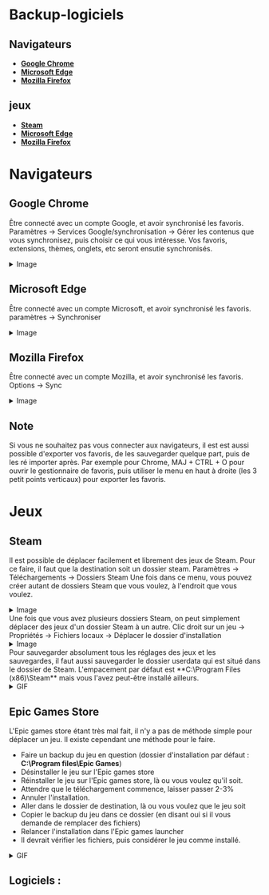 # Backup-logiciels


## Navigateurs
 - [**Google Chrome**](#google-chrome)
 - [**Microsoft Edge**](#microsoft-edge)
 - [**Mozilla Firefox**](#mozilla-firefox)
 ## jeux
 - [**Steam**](#steam)
 - [**Microsoft Edge**](#microsoft-edge)
 - [**Mozilla Firefox**](#mozilla-firefox)

# Navigateurs

## Google Chrome
Être connecté avec un compte Google, et avoir synchronisé les favoris. Paramètres -> Services Google/synchronisation -> Gérer les contenus que vous synchronisez, puis choisir ce qui vous intéresse. Vos favoris, extensions, thèmes, onglets, etc seront ensutie synchronisés.
<details>
  <summary>Image</summary> 
  
  ![sync chrome](https://i.imgur.com/Xu7gh0t.png)
</details>

## Microsoft Edge
Être connecté avec un compte Microsoft, et avoir synchronisé les favoris.
paramètres -> Synchroniser
<details>
  <summary>Image</summary> 
  
![sync edge](https://i.imgur.com/mHULZFB.png)
</details>

## Mozilla Firefox
Être connecté avec un compte Mozilla, et avoir synchronisé les favoris.
Options -> Sync
<details>
  <summary>Image</summary> 
  
![sync firefox](https://i.imgur.com/01w20de.png)
</details>

## Note
Si vous ne souhaitez pas vous connecter aux navigateurs, il est est aussi possible d'exporter vos favoris, de les sauvegarder quelque part, puis de les ré importer après. Par exemple pour Chrome, MAJ + CTRL + O pour ouvrir le gestionnaire de favoris, puis utiliser le menu en haut à droite (les 3 petit points verticaux) pour exporter les favoris.

# Jeux

## Steam
Il est possible de déplacer facilement et librement des jeux de Steam. Pour ce faire, il faut que la destination soit un dossier steam.
Paramètres -> Téléchargements -> Dossiers Steam
Une fois dans ce menu, vous pouvez créer autant de dossiers Steam que vous voulez, à l'endroit que vous voulez.
<details>
  <summary>Image</summary> 
  
![steam dossiers](https://i.imgur.com/GWTvvcq.png)
</details>
Une fois que vous avez plusieurs dossiers Steam, on peut simplement déplacer des jeux d'un dossier Steam à un autre.
Clic droit sur un jeu -> Propriétés -> Fichiers locaux -> Déplacer le dossier d'installation
<details>
  <summary>Image</summary> 
  
![steam déplacer](https://i.imgur.com/M29TObW.png)
</details>
Pour sauvegarder absolument tous les réglages des jeux et les sauvegardes, il faut aussi sauvegarder le dossier userdata qui est situé dans le dossier de Steam.
L'empacement par défaut est **C:\Program Files (x86)\Steam** mais vous l'avez peut-être installé ailleurs.
<details>
  <summary>GIF</summary> 
  
![userdata](https://i.imgur.com/KnLhM1X.gif)
</details>

## Epic Games Store
L'Epic games store étant très mal fait, il n'y a pas de méthode simple pour déplacer un jeu. Il existe cependant une méthode pour le faire.
- Faire un backup du jeu en question (dossier d'installation par défaut : **C:\Program files\Epic Games**)
- Désinstaller le jeu sur l'Epic games store
- Réinstaller le jeu sur l'Epic games store, là ou vous voulez qu'il soit.
- Attendre que le téléchargement commence, laisser passer 2-3%
- Annuler l'installation.
- Aller dans le dossier de destination, là ou vous voulez que le jeu soit
- Copier le backup du jeu dans ce dossier (en disant oui si il vous demande de remplacer des fichiers)
- Relancer l'installation dans l'Epic games launcher
- Il devrait vérifier les fichiers, puis considérer le jeu comme installé.
<details>
  <summary>GIF</summary> 
  
![EGS](https://i.imgur.com/iaOgkDl.gif)
</details>

## Logiciels : 
